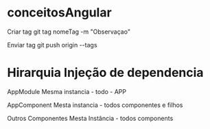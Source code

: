 # conceitosAngular


Criar tag
git tag nomeTag -m "Observaçao"

Enviar tag
git push origin --tags


# Hirarquia Injeção de dependencia 
AppModule
    Mesma instancia - todo - APP

AppComponent
    Mesta instancia - todos componentes e filhos

Outros Componentes
    Mesta Instância - todos components

